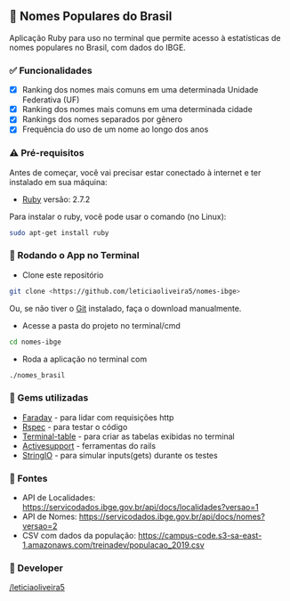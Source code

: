 ## :memo: Nomes Populares do Brasil
Aplicação Ruby para uso no terminal que permite acesso à estatísticas de nomes populares no Brasil, com dados do IBGE.

### :white_check_mark: Funcionalidades

- [x] Ranking dos nomes mais comuns em uma determinada Unidade Federativa (UF)
- [x] Ranking dos nomes mais comuns em uma determinada cidade
- [x] Rankings dos nomes separados por gênero
- [x] Frequência do uso de um nome ao longo dos anos

### :warning: Pré-requisitos

Antes de começar, você vai precisar estar conectado à internet e ter instalado em sua máquina: 

* [Ruby](https://www.ruby-lang.org/pt/documentation/installation/) versão: 2.7.2

Para instalar o ruby, você pode usar o comando (no Linux):
```bash
sudo apt-get install ruby
```

### 🎲 Rodando o App no Terminal

* Clone este repositório
```bash
git clone <https://github.com/leticiaoliveira5/nomes-ibge>
```
Ou, se não tiver o [Git](https://git-scm.com) instalado, faça o download manualmente.

* Acesse a pasta do projeto no terminal/cmd
```bash
cd nomes-ibge
```

* Roda a aplicação no terminal com
```bash
./nomes_brasil
```

### :gem: Gems utilizadas

* [Faraday](https://rubygems.org/gems/faraday?locale=pt-BR) - para lidar com requisições http
* [Rspec](https://rubygems.org/gems/rspec?locale=pt-BR) - para testar o código
* [Terminal-table](https://rubygems.org/gems/terminal-table/) - para criar as tabelas exibidas no terminal
* [Activesupport](https://rubygems.org/gems/activesupport/versions/5.0.0.1?locale=pt-BR) - ferramentas do rails
* [StringIO](https://rubygems.org/gems/stringio/versions/0.0.1) - para simular inputs(gets) durante os testes

### :satellite: Fontes

* API de Localidades: https://servicodados.ibge.gov.br/api/docs/localidades?versao=1
* API de Nomes: https://servicodados.ibge.gov.br/api/docs/nomes?versao=2
* CSV com dados da população: https://campus-code.s3-sa-east-1.amazonaws.com/treinadev/populacao_2019.csv

### :tada: Developer

  [/leticiaoliveira5](https://github.com/leticiaoliveira5)
